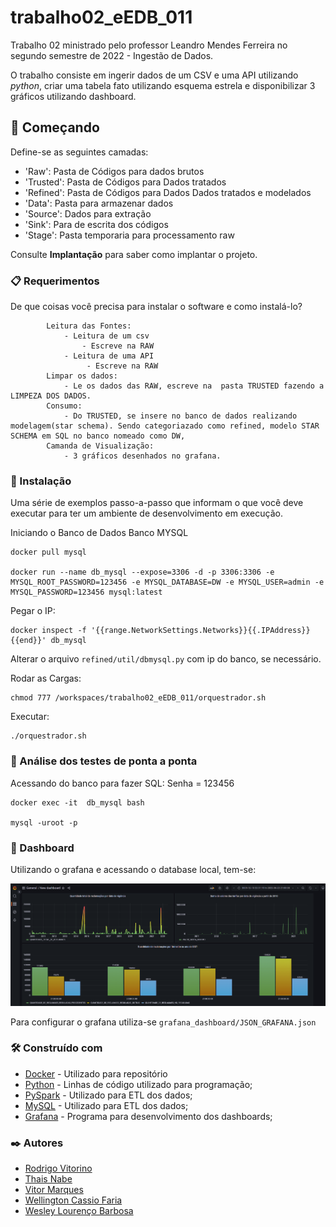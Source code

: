 # trabalho02_eEDB_011

Trabalho 02 ministrado pelo professor Leandro Mendes Ferreira no segundo semestre de 2022 - Ingestão de Dados.

O trabalho consiste em ingerir dados de um CSV e uma API utilizando *python*, criar uma tabela fato utilizando esquema estrela e disponibilizar 3 gráficos utilizando dashboard.

## 🚀 Começando

Define-se as seguintes camadas: 

- 'Raw': Pasta de Códigos para dados brutos
- 'Trusted': Pasta de Códigos para Dados tratados
- 'Refined': Pasta de Códigos para Dados Dados tratados e modelados
- 'Data': Pasta para armazenar dados
- 'Source': Dados para extração
- 'Sink': Para de escrita dos códigos
- 'Stage': Pasta temporaria para processamento raw

Consulte **Implantação** para saber como implantar o projeto.

### 📋 Requerimentos

De que coisas você precisa para instalar o software e como instalá-lo?

```
        Leitura das Fontes:
            - Leitura de um csv
                - Escreve na RAW 
            - Leitura de uma API
                 - Escreve na RAW
        Limpar os dados:
            - Le os dados das RAW, escreve na  pasta TRUSTED fazendo a LIMPEZA DOS DADOS.
        Consumo:
            - Do TRUSTED, se insere no banco de dados realizando modelagem(star schema). Sendo categoriazado como refined, modelo STAR SCHEMA em SQL no banco nomeado como DW, 
        Camanda de Visualização: 
            - 3 gráficos desenhados no grafana.  
```

### 🔧 Instalação

Uma série de exemplos passo-a-passo que informam o que você deve executar para ter um ambiente de desenvolvimento em execução.

Iniciando o Banco de Dados Banco MYSQL

```
docker pull mysql

docker run --name db_mysql --expose=3306 -d -p 3306:3306 -e MYSQL_ROOT_PASSWORD=123456 -e MYSQL_DATABASE=DW -e MYSQL_USER=admin -e MYSQL_PASSWORD=123456 mysql:latest
```
Pegar o IP: 
```
docker inspect -f '{{range.NetworkSettings.Networks}}{{.IPAddress}}{{end}}' db_mysql
```

Alterar o arquivo `refined/util/dbmysql.py` com ip do banco, se necessário. 


Rodar as Cargas: 
```
chmod 777 /workspaces/trabalho02_eEDB_011/orquestrador.sh
```

Executar:
```
./orquestrador.sh
```


### 🔩 Análise dos testes de ponta a ponta

Acessando do banco para fazer SQL: 
Senha = 123456

```
docker exec -it  db_mysql bash

mysql -uroot -p
```

### 🔩 Dashboard

Utilizando o grafana e acessando o database local, tem-se:

![Grafana](/data/images/Dash.png)

Para configurar o grafana utiliza-se `grafana_dashboard/JSON_GRAFANA.json`

### 🛠️ Construído com

* [Docker](https://www.docker.com/) - Utilizado para repositório
* [Python](https://www.python.org/) - Linhas de código utilizado para programação;
* [PySpark](https://spark.apache.org/docs/latest/api/python/) - Utilizado para ETL dos dados;
* [MySQL](https://www.mysql.com/) - Utilizado para ETL dos dados;
* [Grafana](https://grafana.com/) - Programa para desenvolvimento dos dashboards;

### ✒️ Autores

* [Rodrigo Vitorino](https://github.com/digaumlv)
* [Thais Nabe](https://github.com/thaisnabe)
* [Vitor Marques](https://github.com/vitormrqs)
* [Wellington Cassio Faria](https://github.com/wellicfaria)
* [Wesley Lourenço Barbosa](https://github.com/wesleyloubar)







